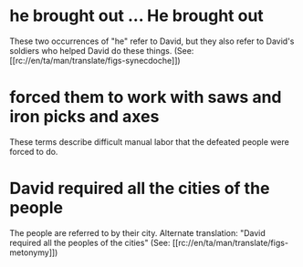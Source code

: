# he brought out ... He brought out

These two occurrences of "he" refer to David, but they also refer to David's soldiers who helped David do these things. (See: [[rc://en/ta/man/translate/figs-synecdoche]])

# forced them to work with saws and iron picks and axes

These terms describe difficult manual labor that the defeated people were forced to do.

# David required all the cities of the people

The people are referred to by their city. Alternate translation: "David required all the peoples of the cities" (See: [[rc://en/ta/man/translate/figs-metonymy]])

